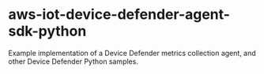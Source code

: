 # aws-iot-device-defender-agent-sdk-python
Example implementation of a Device Defender metrics collection agent, and other Device Defender Python samples.
